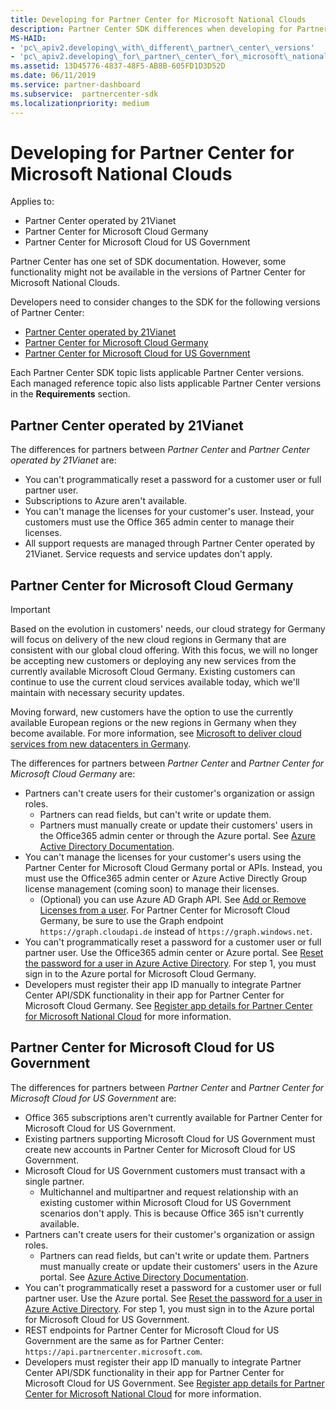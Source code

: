 ```yaml
---
title: Developing for Partner Center for Microsoft National Clouds
description: Partner Center SDK differences when developing for Partner Center for Microsoft National Clouds.
MS-HAID:
- 'pc\_apiv2.developing\_with\_different\_partner\_center\_versions'
- 'pc\_apiv2.developing\_for\_partner\_center\_for\_microsoft\_national\_cloud'
ms.assetid: 13D45776-4837-48F5-AB8B-605FD1D3D52D
ms.date: 06/11/2019
ms.service: partner-dashboard
ms.subservice:  partnercenter-sdk
ms.localizationpriority: medium
---
```


# Developing for Partner Center for Microsoft National Clouds

Applies to:

- Partner Center operated by 21Vianet
- Partner Center for Microsoft Cloud Germany
- Partner Center for Microsoft Cloud for US Government

Partner Center has one set of SDK documentation. However, some functionality might not be available in the versions of Partner Center for Microsoft National Clouds.

Developers need to consider changes to the SDK for the following versions of Partner Center:

- [Partner Center operated by 21Vianet](#partner-center-operated-by-21vianet)
- [Partner Center for Microsoft Cloud Germany](#partner-center-for-microsoft-cloud-germany)
- [Partner Center for Microsoft Cloud for US Government](#partner-center-for-microsoft-cloud-for-us-government)

Each Partner Center SDK topic lists applicable Partner Center versions. Each managed reference topic also lists applicable Partner Center versions in the **Requirements** section.

## Partner Center operated by 21Vianet

The differences for partners between *Partner Center* and *Partner Center operated by 21Vianet* are:

- You can't programmatically reset a password for a customer user or full partner user.
- Subscriptions to Azure aren't available.
- You can't manage the licenses for your customer's user. Instead, your customers must use the Office 365 admin center to manage their licenses.
- All support requests are managed through Partner Center operated by 21Vianet. Service requests and service updates don't apply.

## Partner Center for Microsoft Cloud Germany

> [!IMPORTANT]
> Based on the evolution in customers' needs, our cloud strategy for Germany will focus on delivery of the new cloud regions in Germany that are consistent with our global cloud offering. With this focus, we will no longer be accepting new customers or deploying any new services from the currently available Microsoft Cloud Germany. Existing customers can continue to use the current cloud services available today, which we'll maintain with necessary security updates.
>
> Moving forward, new customers have the option to use the currently available European regions or the new regions in Germany when they become available. For more information, see [Microsoft to deliver cloud services from new datacenters in Germany](https://news.microsoft.com/europe/2018/08/31/microsoft-to-deliver-cloud-services-from-new-datacentres-in-germany-in-2019-to-meet-evolving-customer-needs/).

The differences for partners between *Partner Center* and *Partner Center for Microsoft Cloud Germany* are:

- Partners can't create users for their customer's organization or assign roles.
  - Partners can read fields, but can't write or update them.
  - Partners must manually create or update their customers' users in the Office365 admin center or through the Azure portal. See [Azure Active Directory Documentation](https://docs.microsoft.com/azure/active-directory/).
- You can't manage the licenses for your customer's users using the Partner Center for Microsoft Cloud Germany portal or APIs. Instead, you must use the Office365 admin center or Azure Active Directly Group license management (coming soon) to manage their licenses.
  - (Optional) you can use Azure AD Graph API. See [Add or Remove Licenses from a user](https://msdn.microsoft.com/library/azure/ad/graph/api/functions-and-actions#assignLicense). For Partner Center for Microsoft Cloud Germany, be sure to use the Graph endpoint `https://graph.cloudapi.de` instead of `https://graph.windows.net`.
- You can't programmatically reset a password for a customer user or full partner user. Use the Office365 admin center or Azure portal. See [Reset the password for a user in Azure Active Directory](https://azure.microsoft.com/documentation/articles/active-directory-users-reset-password-azure-portal/). For step 1, you must sign in to the Azure portal for Microsoft Cloud Germany.
- Developers must register their app ID manually to integrate Partner Center API/SDK functionality in their app for Partner Center for Microsoft Cloud Germany. See [Register app details for Partner Center for Microsoft National Cloud](https://docs.microsoft.com/partner-center/develop/create-apps-for-partner-center-for-microsoft-national-clouds) for more information.

## Partner Center for Microsoft Cloud for US Government

The differences for partners between *Partner Center* and *Partner Center for Microsoft Cloud for US Government* are:

- Office 365 subscriptions aren't currently available for Partner Center for Microsoft Cloud for US Government.
- Existing partners supporting Microsoft Cloud for US Government must create new accounts in Partner Center for Microsoft Cloud for US Government.
- Microsoft Cloud for US Government customers must transact with a single partner.
  - Multichannel and multipartner and request relationship with an existing customer within Microsoft Cloud for US Government scenarios don't apply. This is because Office 365 isn't currently available.
- Partners can't create users for their customer's organization or assign roles.
  - Partners can read fields, but can't write or update them. Partners must manually create or update their customers' users in the Azure portal. See [Azure Active Directory Documentation](https://docs.microsoft.com/azure/active-directory/).
- You can't programmatically reset a password for a customer user or full partner user. Use the Azure portal. See [Reset the password for a user in Azure Active Directory](https://docs.microsoft.com/azure/active-directory/active-directory-users-reset-password-azure-portal). For step 1, you must sign in to the Azure portal for Microsoft Cloud for US Government.
- REST endpoints for Partner Center for Microsoft Cloud for US Government are the same as for Partner Center: `https://api.partnercenter.microsoft.com`.
- Developers must register their app ID manually to integrate Partner Center API/SDK functionality in their app for Partner Center for Microsoft Cloud for US Government. See [Register app details for Partner Center for Microsoft National Cloud](https://docs.microsoft.com/partner-center/develop/create-apps-for-partner-center-for-microsoft-national-clouds) for more information.
